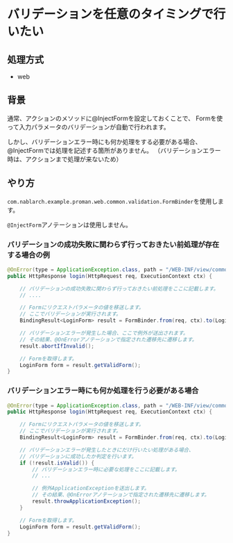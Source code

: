 # バリデーションを任意のタイミングで行いたい

## 処理方式

- web

## 背景

通常、アクションのメソッドに@InjectFormを設定しておくことで、
Formを使って入力パラメータのバリデーションが自動で行われます。

しかし、バリデーションエラー時にも何か処理をする必要がある場合、
@InjectFormでは処理を記述する箇所がありません。
（バリデーションエラー時は、アクションまで処理が来ないため）

## やり方

`com.nablarch.example.proman.web.common.validation.FormBinder`を使用します。

`@InjectForm`アノテーションは使用しません。

### バリデーションの成功失敗に関わらず行っておきたい前処理が存在する場合の例

```java
@OnError(type = ApplicationException.class, path = "/WEB-INF/view/common/authentication/login.jsp")
public HttpResponse login(HttpRequest req, ExecutionContext ctx) {

    // バリデーションの成功失敗に関わらず行っておきたい前処理をここに記載します。
    // ....

    // Formにリクエストパラメータの値を移送します。
    // ここでバリデーションが実行されます。
    BindingResult<LoginForm> result = FormBinder.from(req, ctx).to(LoginForm.class);

    // バリデーションエラーが発生した場合、ここで例外が送出されます。
    // その結果、@OnErrorアノテーションで指定された遷移先に遷移します。
    result.abortIfInvalid();

    // Formを取得します。
    LoginForm form = result.getValidForm();
}
```

### バリデーションエラー時にも何か処理を行う必要がある場合

```java
@OnError(type = ApplicationException.class, path = "/WEB-INF/view/common/authentication/login.jsp")
public HttpResponse login(HttpRequest req, ExecutionContext ctx) {

    // Formにリクエストパラメータの値を移送します。
    // ここでバリデーションが実行されます。
    BindingResult<LoginForm> result = FormBinder.from(req, ctx).to(LoginForm.class);

    // バリデーションエラーが発生したときにだけ行いたい処理がある場合、
    // バリデーションに成功したか判定を行います。
    if (!result.isValid()) {
        // バリデーションエラー時に必要な処理をここに記載します。
        // ...

        // 例外ApplicationExceptionを送出します。
        // その結果、@OnErrorアノテーションで指定された遷移先に遷移します。
        result.throwApplicationException();
    }

    // Formを取得します。
    LoginForm form = result.getValidForm();
}
```
